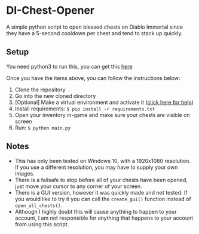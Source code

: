 # DI-Chest-Opener
A simple python script to open blessed chests on Diablo Immortal since they have a 5-second cooldown per chest and tend to stack up quickly.

## Setup
You need python3 to run this, you can get this [here](https://www.python.org/downloads/)

Once you have the items above, you can follow the instructions below:
1. Clone the repository
2. Go into the new cloned directory
3. [Optional] Make a virtual environment and activate it ([click here for help](https://docs.python.org/3/library/venv.html))
4. Install requirements: `$ pip install -r requirements.txt`
5. Open your inventory in-game and make sure your chests are visible on screen
6. Run: `$ python main.py`

## Notes
- This has only been tested on Windows 10, with a 1920x1080 resolution. If you use a different resolution, you may have to supply your own images.
- There is a failsafe to stop before all of your chests have been opened, just move your cursor to any corner of your screen.
- There is a GUI version, however it was quickly made and not tested. If you would like to try it you can call the `create_gui()` function instead of `open_all_chests()`.
- Although I highly doubt this will cause anything to happen to your account, I am not responsible for anything that happens to your account from using this script.
